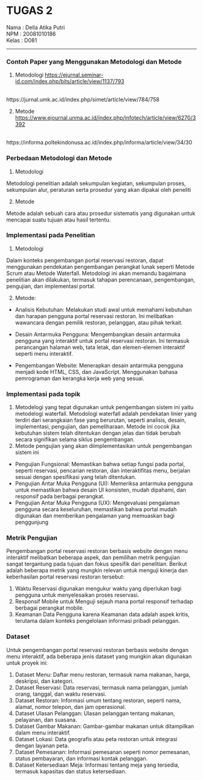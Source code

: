# TUGAS 2

Nama : Della Atika Putri <br/>
NPM : 20081010186 <br/>
Kelas : D081 <br/>

<hr/>

### Contoh Paper yang Menggunakan Metodologi dan Metode

1. Metodologi
https://ejurnal.seminar-id.com/index.php/bits/article/view/1137/793
<br/>
https://jurnal.umk.ac.id/index.php/simet/article/view/784/758


2. Metode
https://www.ejournal.unma.ac.id/index.php/infotech/article/view/6270/3392
<br>
https://informa.poltekindonusa.ac.id/index.php/informa/article/view/34/30

### Perbedaan Metodologi dan Metode

1. Metodologi

Metodologi penelitian  adalah sekumpulan  kegiatan, sekumpulan  proses,  sekumpulan  alur, peraturan  serta  prosedur yang akan dipakai oleh peneliti
<br/>

2. Metode

Metode adalah sebuah cara atau prosedur sistematis yang digunakan untuk mencapai suatu tujuan atau hasil tertentu.


### Implementasi pada Penelitian

1. Metodologi

Dalam konteks pengembangan portal reservasi restoran, dapat menggunakan pendekatan pengembangan perangkat lunak seperti Metode Scrum atau Metode Waterfall. Metodologi ini akan memandu bagaimana penelitian akan dilakukan, termasuk tahapan perencanaan, pengembangan, pengujian, dan implementasi portal.


2. Metode:

- Analisis Kebutuhan: Melakukan studi awal untuk memahami kebutuhan dan harapan pengguna portal reservasi restoran. Ini melibatkan wawancara dengan pemilik restoran, pelanggan, atau pihak terkait.

- Desain Antarmuka Pengguna: Mengembangkan desain antarmuka pengguna yang interaktif untuk portal reservasi restoran. Ini termasuk perancangan halaman web, tata letak, dan elemen-elemen interaktif seperti menu interaktif.
  
- Pengembangan Website: Menerapkan desain antarmuka pengguna menjadi kode HTML, CSS, dan JavaScript. Menggunakan bahasa pemrograman dan kerangka kerja web yang sesuai.

### Implementasi pada topik 

1. Metodelogi yang tepat digunakan untuk pengembangan sistem ini yaitu metodelogi waterfall. Metodologi waterfall adalah pendekatan linier yang terdiri dari serangkaian fase yang berurutan, seperti analisis, desain, implementasi, pengujian, dan pemeliharaan. Metode ini cocok jika kebutuhan sistem telah ditentukan dengan jelas dan tidak berubah secara signifikan selama siklus pengembangan.
2. Metode pengujian yang akan diimplementasikan untuk pengembangan sistem ini 
- Pengujian Fungsional:
  Memastikan bahwa setiap fungsi pada portal, seperti reservasi, pencarian restoran, dan interaktifitas menu, berjalan sesuai dengan spesifikasi yang telah ditentukan.
- Pengujian Antar Muka Pengguna (UI):
  Memeriksa antarmuka pengguna untuk memastikan bahwa desain UI konsisten, mudah dipahami, dan responsif pada berbagai perangkat.
- Pengujian Antar Muka Pengguna (UX):
  Mengevaluasi pengalaman pengguna secara keseluruhan, memastikan bahwa portal mudah digunakan dan memberikan pengalaman yang memuaskan bagi penggunjung

### Metrik Pengujian
Pengembangan portal reservasi restoran berbasis website dengan menu interaktif melibatkan beberapa aspek, dan pemilihan metrik pengujian sangat tergantung pada tujuan dan fokus spesifik dari penelitian. Berikut adalah beberapa metrik yang mungkin relevan untuk menguji kinerja dan keberhasilan portal reservasi restoran tersebut:
1. Waktu Reservasi digunakan mengukur waktu yang diperlukan bagi pengguna untuk menyelesaikan proses reservasi.
2. Responsif Mobile untuk Menguji sejauh mana portal responsif terhadap berbagai perangkat mobile.
3. Keamanan Data Pengguna karena Keamanan data adalah aspek kritis, terutama dalam konteks pengelolaan informasi pribadi pelanggan.

### Dataset
Untuk pengembangan portal reservasi restoran berbasis website dengan menu interaktif, ada beberapa jenis dataset yang mungkin akan digunakan untuk proyek ini:

1. Dataset Menu: Daftar menu restoran, termasuk nama makanan, harga, deskripsi, dan kategori.
2. Dataset Reservasi: Data reservasi, termasuk nama pelanggan, jumlah orang, tanggal, dan waktu reservasi.
3. Dataset Restoran: Informasi umum tentang restoran, seperti nama, alamat, nomor telepon, dan jam operasional.
4. Dataset Ulasan Pelanggan: Ulasan pelanggan tentang makanan, pelayanan, dan suasana.
5. Dataset Gambar Makanan: Gambar-gambar makanan untuk ditampilkan dalam menu interaktif.
6. Dataset Lokasi: Data geografis atau peta restoran untuk integrasi dengan layanan peta.
7. Dataset Pemesanan: Informasi pemesanan seperti nomor pemesanan, status pembayaran, dan informasi kontak pelanggan.
8. Dataset Ketersediaan Meja: Informasi tentang meja yang tersedia, termasuk kapasitas dan status ketersediaan.
